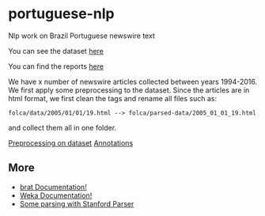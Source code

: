 # portuguese-nlp
Nlp work on Brazil Portuguese newswire text

You can see the dataset [here](http://mann.cmpe.boun.edu.tr/folha_data/)

You can find the reports [here](/docs/report_erc.md)

We have x number of newswire articles collected between years 1994-2016. We first apply some preprocessing to the dataset. Since the articles are in html format, we first clean the tags and rename all files such as:

    folca/data/2005/01/01/19.html --> folca/parsed-data/2005_01_01_19.html

and collect them all in one folder.

[Preprocessing on dataset](/dataset/README.md)
[Annotations](https://docs.google.com/spreadsheets/d/1TBNl7NblA2Ykz1VneMGfvcL8cHkZGpl58aup3gh2E9U/edit?usp=sharing)

## More

* [brat Documentation!](/docs/brat.md)
* [Weka Documentation!](/docs/weka.md)
* [Some parsing with Stanford Parser](/docs/parse.md)

